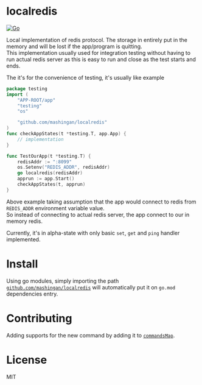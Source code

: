 # localredis

[![Go](https://github.com/mashingan/localredis/actions/workflows/go.yml/badge.svg?branch=master)](https://github.com/mashingan/localredis/actions/workflows/go.yml)

Local implementation of redis protocol. The storage in entirely put in the memory and will be lost
if the app/program is quitting.  
This implementation usually used for integration testing without having
to run actual redis server as this is easy to run and close as the test starts and ends.  

The it's for the convenience of testing, it's usually like example

```go
package testing
import (
    "APP-ROOT/app"
    "testing"
    "os"

    "github.com/mashingan/localredis"
)
func checkAppStates(t *testing.T, app.App) {
    // implementation
}

func TestOurApp(t *testing.T) {
    redisAddr := ":8099"
    os.Setenv("REDIS_ADDR", redisAddr)
    go localredis(redisAddr)
    apprun := app.Start()
    checkAppStates(t, apprun)
}
```

Above example taking assumption that the app would connect to redis from `REDIS_ADDR` environment variable value.  
So instead of connecting to actual redis server, the app connect to our in memory redis.

Currently, it's in alpha-state with only basic `set`, `get` and `ping` handler implemented.

# Install

Using go modules, simply importing the path [`github.com/mashingan/localredis`](github.com/mashingan/localredis)
will automatically put it on `go.mod` dependencies entry.

# Contributing

Adding supports for the new command by adding it to [`commandsMap`](commands.go#L42).

# License

MIT